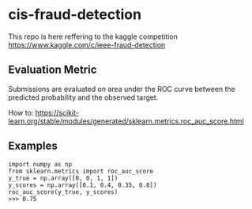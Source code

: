 # cis-fraud-detection
This repo is here reffering to the kaggle competition https://www.kaggle.com/c/ieee-fraud-detection

Evaluation Metric
-----------------
Submissions are evaluated on area under the ROC curve between the predicted probability and the observed target.

How to: https://scikit-learn.org/stable/modules/generated/sklearn.metrics.roc_auc_score.html

Examples
--------

	import numpy as np
	from sklearn.metrics import roc_auc_score
	y_true = np.array([0, 0, 1, 1])
	y_scores = np.array([0.1, 0.4, 0.35, 0.8])
	roc_auc_score(y_true, y_scores)
	>>> 0.75
